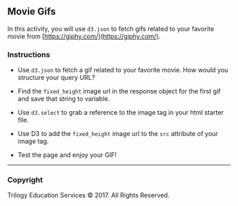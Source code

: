 ## Movie Gifs

In this activity, you will use `d3.json` to fetch gifs related to your favorite movie from [https://giphy.com/](https://giphy.com/).

### Instructions

* Use `d3.json` to fetch a gif related to your favorite movie. How would you structure your query URL?

* Find the `fixed_height` image url in the response object for the first gif and save that string to variable.

* Use `d3.select` to grab a reference to the image tag in your html starter file.

* Use D3 to add the `fixed_height` image url to the `src` attribute of your image tag.

* Test the page and enjoy your GIF!



- - -

### Copyright

Trilogy Education Services © 2017. All Rights Reserved.
